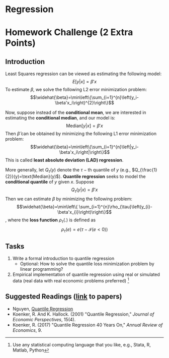 # Regression
# Homework Challenge (2 Extra Points)

## Introduction

Least Squares regression can be viewed as estimating the following model: $$E[y|x] = \beta'x$$ 
To estimate $\beta$, we solve the following L2 error minimization problem: $$\widehat{\beta}=\min\left\{\sum_{i=1}^{n}\left(y_i-\beta'x_i\right)^{2}\right\}$$

Now, suppose instead of the **conditional mean**, we are interested in estimating the **conditional median**, and our model is:  $$\text{Median}[y|x] = \beta'x$$ 
Then $\widehat{\beta}$ can be obtained by minimizing the following L1 error minimization problem: $$\widehat{\beta}=\min\left\{\sum_{i=1}^{n}\left|y_i-\beta'x_i\right|\right\}$$ This is called **least absolute deviation (LAD) regression**. 

More generally, let $Q_{\tau}(y)$ denote the $\tau-\text{th}$ quantile of $y$ (e.g., $Q_{\frac{1}{2}}(y)=\text{Median}(y)$). **Quantile regression** seeks to model the **conditional quantile** of $y$ given $x$. Suppose $$Q_{\tau}(y|x) = \beta'x$$ Then we can estimate $\beta$ by minimizing the following problem: $$\widehat{\beta}=\min\left\{ \sum_{i=1}^{n}\rho_{\tau}\left(y_{i}-\beta'x_{i}\right)\right\}$$, where the **loss function** $\rho_{\tau}(.)$ is defined as $$\rho_{\tau}\left(e\right)=e\left(\tau-\mathcal{I}\left(e<0\right)\right)$$

## Tasks
1. Write a formal introduction to quantile regression
    - Optional: How to solve the quantile loss minimization problem by linear programming? 
3. Empirical implementation of quantile regression using real or simulated data (real data with real economic problems preferred) [^1]

[^1]: Use any statistical computing language that you like, e.g., Stata, R, Matlab, Python

## Suggested Readings ([link](https://github.com/jiamingmao/data-analysis/tree/master/Materials/Regression) to papers)

- Nguyen, [Quantile Regression](https://bookdown.org/mike/data_analysis/quantile-regression.html)
- Koenker, R. And K. Hallock. (2001) "Quantile Regression," *Journal of Economic Perspectives*, 15(4).
- Koenker, R. (2017) "Quantile Regression 40 Years On," *Annual Review of Economics*, 9.

